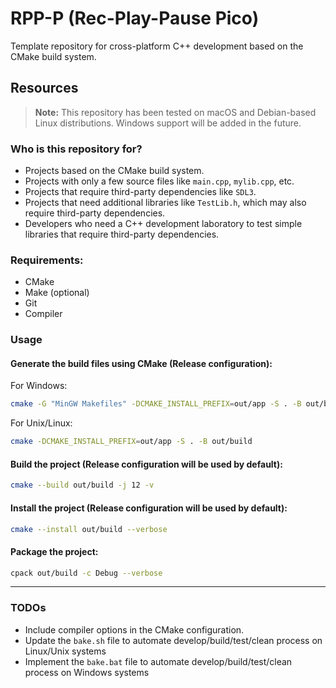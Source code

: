 # RPP-P (Rec-Play-Pause Pico)

Template repository for cross-platform C++ development based on the CMake build system.

## Resources

> **Note:** This repository has been tested on macOS and Debian-based Linux distributions. Windows support will be added in the future.

### Who is this repository for?
- Projects based on the CMake build system.
- Projects with only a few source files like `main.cpp`, `mylib.cpp`, etc.
- Projects that require third-party dependencies like `SDL3`.
- Projects that need additional libraries like `TestLib.h`, which may also require third-party dependencies.
- Developers who need a C++ development laboratory to test simple libraries that require third-party dependencies.

### Requirements:
- CMake
- Make (optional)
- Git
- Compiler

### Usage

#### Generate the build files using CMake (Release configuration):

For Windows:
```bash
cmake -G "MinGW Makefiles" -DCMAKE_INSTALL_PREFIX=out/app -S . -B out/build
```

For Unix/Linux:
```bash
cmake -DCMAKE_INSTALL_PREFIX=out/app -S . -B out/build
```

#### Build the project (Release configuration will be used by default):
```bash
cmake --build out/build -j 12 -v
```

#### Install the project (Release configuration will be used by default):
```bash
cmake --install out/build --verbose
```

#### Package the project:
```bash
cpack out/build -c Debug --verbose
```

---

### TODOs
- Include compiler options in the CMake configuration.
- Update the `bake.sh` file to automate develop/build/test/clean process on Linux/Unix systems
- Implement the `bake.bat` file to automate develop/build/test/clean process on Windows systems
